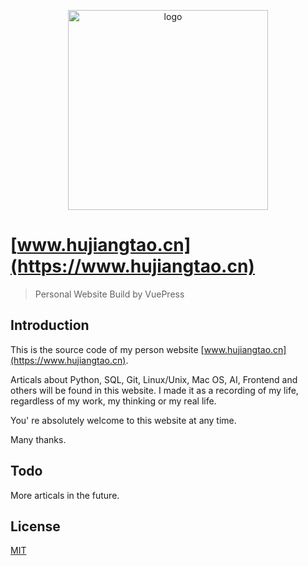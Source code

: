 <p align="center">
  <a href="https://www.hujiangtao.cn/" target="_blank">
    <img width="320" src="https://static.hujiangtao.cn/image/2019/06/logo.jpg" alt="logo">
  </a>
</p>

# [www.hujiangtao.cn](https://www.hujiangtao.cn)

> Personal Website Build by VuePress

## Introduction

This is the source code of my person website [www.hujiangtao.cn](https://www.hujiangtao.cn).

Articals about Python, SQL, Git, Linux/Unix, Mac OS, AI, Frontend and others
will be found in this website. I made it as a recording of my life,
regardless of my work, my thinking or my real life.

You' re absolutely welcome to this website at any time.

Many thanks.

## Todo

More articals in the future.

## License

[MIT](https://github.com/hustjiangtao/hujiangtao.cn/blob/master/LICENSE)
